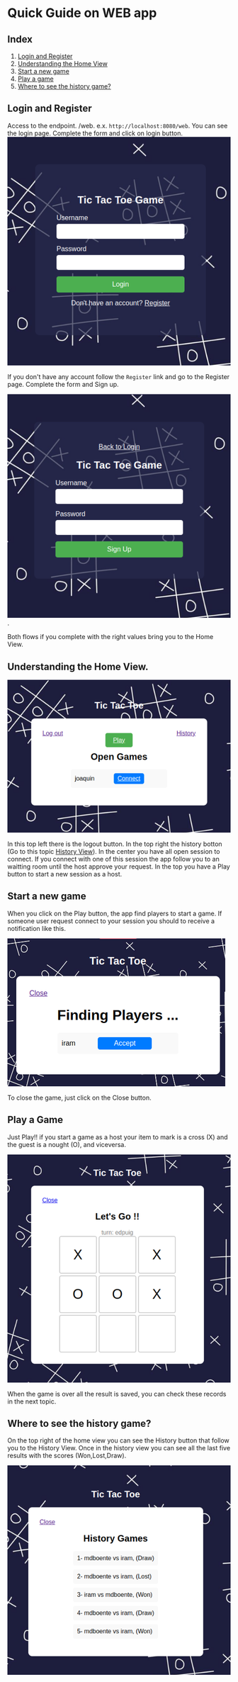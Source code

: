 # Quick Guide on WEB app


## Index
1. [Login and Register](#login-and-register)
3. [Understanding the Home View](#understanding-the-home-view)
4. [Start a new game](#start-a-new-game)
5. [Play a game](#play-a-game)
6. [Where to see the history game?](#where-to-see-the-history-game)


## Login and Register
Access to the endpoint. /web. e.x. `http://localhost:8080/web`. You can see the login page. Complete the form and click on login button. 
![Alt Img](./images/login.png)

If you don't have any account follow the `Register` link and go to the Register page. Complete the form and Sign up.

![Alt Img](./images/register.png).

Both flows if you complete with the right values bring you to the Home View. 


## Understanding the Home View.

![alt Img](./images/index.png)

In this top left there is the logout button. In the top right the history botton (Go to this topic [History View](#where-to-see-the-history-game)).
In the center you have all open session to connect. If you connect with one of this session the app follow you to an waitting room until the host approve your request. In the top you have a Play button to start a new session as a host.  


## Start a new game
When you click on the Play button, the app find players to start a game. If someone user request connect to your session you should to receive a notification like this. 

![Alt Image](./images/start_game.png)


To close the game, just click on the Close button. 

## Play a Game

Just Play!! if you start a game as a host your item to mark is a cross (X) and the guest is a nought (O), and viceversa. 

![Alt img](./images/game.png)

When the game is over all the result is saved, you can check these records in the next topic. 

## Where to see the history game?
On the top right of the home view you can see the History button that follow you to the History View. Once in the history view you can see all the last five results with the scores (Won,Lost,Draw).

![Alt img](./images/history.png)

